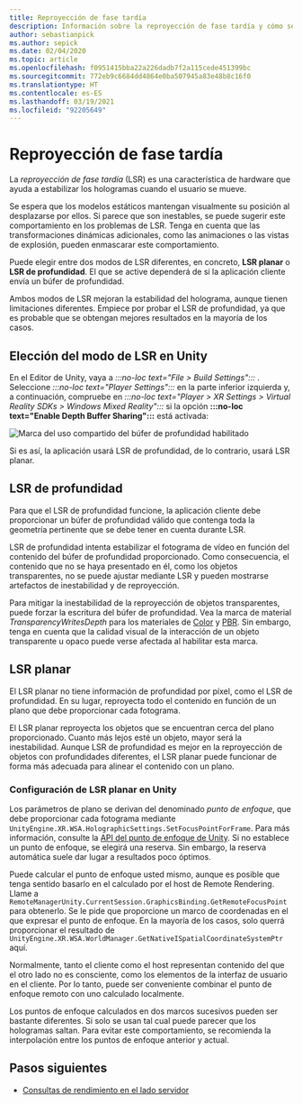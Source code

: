 ```yaml
---
title: Reproyección de fase tardía
description: Información sobre la reproyección de fase tardía y cómo se usa.
author: sebastianpick
ms.author: sepick
ms.date: 02/04/2020
ms.topic: article
ms.openlocfilehash: f0951415bba22a226dadb7f2a115cede451399bc
ms.sourcegitcommit: 772eb9c6684dd4864e0ba507945a83e48b8c16f0
ms.translationtype: HT
ms.contentlocale: es-ES
ms.lasthandoff: 03/19/2021
ms.locfileid: "92205649"
---
```

# <a name="late-stage-reprojection"></a>Reproyección de fase tardía

La *reproyección de fase tardía* (LSR) es una característica de hardware que ayuda a estabilizar los hologramas cuando el usuario se mueve.

Se espera que los modelos estáticos mantengan visualmente su posición al desplazarse por ellos. Si parece que son inestables, se puede sugerir este comportamiento en los problemas de LSR. Tenga en cuenta que las transformaciones dinámicas adicionales, como las animaciones o las vistas de explosión, pueden enmascarar este comportamiento.

Puede elegir entre dos modos de LSR diferentes, en concreto, **LSR planar** o **LSR de profundidad**. El que se active dependerá de si la aplicación cliente envía un búfer de profundidad.

Ambos modos de LSR mejoran la estabilidad del holograma, aunque tienen limitaciones diferentes. Empiece por probar el LSR de profundidad, ya que es probable que se obtengan mejores resultados en la mayoría de los casos.

## <a name="choose-lsr-mode-in-unity"></a>Elección del modo de LSR en Unity

En el Editor de Unity, vaya a *:::no-loc text="File > Build Settings":::* . Seleccione *:::no-loc text="Player Settings":::* en la parte inferior izquierda y, a continuación, compruebe en *:::no-loc text="Player > XR Settings > Virtual Reality SDKs > Windows Mixed Reality":::* si la opción **:::no-loc text="Enable Depth Buffer Sharing":::** está activada:

![Marca del uso compartido del búfer de profundidad habilitado](./media/unity-depth-buffer-sharing-enabled.png)

Si es así, la aplicación usará LSR de profundidad, de lo contrario, usará LSR planar.

## <a name="depth-lsr"></a>LSR de profundidad

Para que el LSR de profundidad funcione, la aplicación cliente debe proporcionar un búfer de profundidad válido que contenga toda la geometría pertinente que se debe tener en cuenta durante LSR.

LSR de profundidad intenta estabilizar el fotograma de vídeo en función del contenido del búfer de profundidad proporcionado. Como consecuencia, el contenido que no se haya presentado en él, como los objetos transparentes, no se puede ajustar mediante LSR y pueden mostrarse artefactos de inestabilidad y de reproyección. 

Para mitigar la inestabilidad de la reproyección de objetos transparentes, puede forzar la escritura del búfer de profundidad. Vea la marca de material *TransparencyWritesDepth* para los materiales de [Color](color-materials.md) y [PBR](pbr-materials.md). Sin embargo, tenga en cuenta que la calidad visual de la interacción de un objeto transparente u opaco puede verse afectada al habilitar esta marca.

## <a name="planar-lsr"></a>LSR planar

El LSR planar no tiene información de profundidad por píxel, como el LSR de profundidad. En su lugar, reproyecta todo el contenido en función de un plano que debe proporcionar cada fotograma.

El LSR planar reproyecta los objetos que se encuentran cerca del plano proporcionado. Cuanto más lejos esté un objeto, mayor será la inestabilidad. Aunque LSR de profundidad es mejor en la reproyección de objetos con profundidades diferentes, el LSR planar puede funcionar de forma más adecuada para alinear el contenido con un plano.

### <a name="configure-planar-lsr-in-unity"></a>Configuración de LSR planar en Unity

Los parámetros de plano se derivan del denominado *punto de enfoque*, que debe proporcionar cada fotograma mediante `UnityEngine.XR.WSA.HolographicSettings.SetFocusPointForFrame`. Para más información, consulte la [API del punto de enfoque de Unity](/windows/mixed-reality/focus-point-in-unity). Si no establece un punto de enfoque, se elegirá una reserva. Sin embargo, la reserva automática suele dar lugar a resultados poco óptimos.

Puede calcular el punto de enfoque usted mismo, aunque es posible que tenga sentido basarlo en el calculado por el host de Remote Rendering. Llame a `RemoteManagerUnity.CurrentSession.GraphicsBinding.GetRemoteFocusPoint` para obtenerlo. Se le pide que proporcione un marco de coordenadas en el que expresar el punto de enfoque. En la mayoría de los casos, solo querrá proporcionar el resultado de `UnityEngine.XR.WSA.WorldManager.GetNativeISpatialCoordinateSystemPtr` aquí.

Normalmente, tanto el cliente como el host representan contenido del que el otro lado no es consciente, como los elementos de la interfaz de usuario en el cliente. Por lo tanto, puede ser conveniente combinar el punto de enfoque remoto con uno calculado localmente.

Los puntos de enfoque calculados en dos marcos sucesivos pueden ser bastante diferentes. Si solo se usan tal cual puede parecer que los hologramas saltan. Para evitar este comportamiento, se recomienda la interpolación entre los puntos de enfoque anterior y actual.

## <a name="next-steps"></a>Pasos siguientes

* [Consultas de rendimiento en el lado servidor](performance-queries.md)